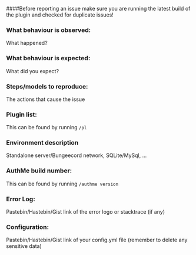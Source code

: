 ####Before reporting an issue make sure you are running the latest build of the plugin and checked for duplicate issues!

### What behaviour is observed:
What happened?

### What behaviour is expected:
What did you expect?

### Steps/models to reproduce:
The actions that cause the issue

### Plugin list:
This can be found by running `/pl`

### Environment description
Standalone server/Bungeecord network, SQLite/MySql, ...

### AuthMe build number:
This can be found by running `/authme version`

### Error Log:
Pastebin/Hastebin/Gist link of the error logo or stacktrace (if any)

### Configuration:
Pastebin/Hastebin/Gist link of your config.yml file (remember to delete any sensitive data)
